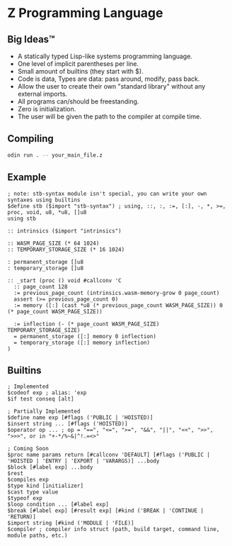 # Z Programming Language

## Big Ideas™

- A statically typed Lisp-like systems programming language.
- One level of implicit parentheses per line.
- Small amount of builtins (they start with $).
- Code is data, Types are data: pass around, modify, pass back.
- Allow the user to create their own "standard library" without any external imports.
- All programs can/should be freestanding.
- Zero is initialization.
- The user will be given the path to the compiler at compile time.

## Compiling

```sh
odin run . -- your_main_file.z
```

## Example

```wisp
; note: stb-syntax module isn't special, you can write your own syntaxes using builtins
$define stb ($import "stb-syntax") ; using, ::, :, :=, [:], -, *, >=, proc, void, u8, *u8, []u8
using stb

:: intrinsics ($import "intrinsics")

:: WASM_PAGE_SIZE (* 64 1024)
:: TEMPORARY_STORAGE_SIZE (* 16 1024)

: permanent_storage []u8
: temporary_storage []u8

:: _start (proc () void #callconv 'C
  :: page_count 128
  := previous_page_count (intrinsics.wasm-memory-grow 0 page_count)
  assert (>= previous_page_count 0)
  := memory ([:] (cast *u8 (* previous_page_count WASM_PAGE_SIZE)) 0 (* page_count WASM_PAGE_SIZE))

  := inflection (- (* page_count WASM_PAGE_SIZE) TEMPORARY_STORAGE_SIZE)
  = permanent_storage ([:] memory 0 inflection)
  = temporary_storage ([:] memory inflection)
)
```

## Builtins

```wisp
; Implemented
$codeof exp ; alias: 'exp
$if test conseq [alt]

; Partially Implemented
$define name exp [#flags ('PUBLIC | 'HOISTED)]
$insert string ... [#flags ('HOISTED)]
$operator op ... ; op = "==", "<=", ">=", "&&", "||", "<<", ">>", ">>>", or in "+-*/%~&|^!.=<>"

; Coming Soon
$proc name params return [#callconv 'DEFAULT] [#flags ('PUBLIC | 'HOISTED | 'ENTRY | 'EXPORT | 'VARARGS)] ...body
$block [#label exp] ...body
$rest
$compiles exp
$type kind [initializer]
$cast type value
$typeof exp
$loop condition ... [#label exp]
$break [#label exp] [#result exp] [#kind ('BREAK | 'CONTINUE | 'RETURN)]
$import string [#kind ('MODULE | 'FILE)]
$compiler ; compiler info struct (path, build target, command line, module paths, etc.)
```
